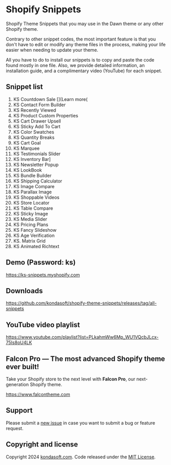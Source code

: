 # Shopify Snippets
Shopify Theme Snippets that you may use in the Dawn theme or any other Shopify theme. 

Contrary to other snippet codes, the most important feature is that you don't have to edit or modify any theme files in the process, making your life easier when needing to update your theme. 

All you have to do to install our snippets is to copy and paste the code found mostly in one file. Also, we provide detailed information, an installation guide, and a complimentary video (YouTube) for each snippet. 


## Snippet list
1. KS Countdown Sale [](Learn more(
2. KS Contact Form Builder
3. KS Recently Viewed
4. KS Product Custom Properties
5. KS Cart Drawer Upsell
6. KS Sticky Add To Cart
7. KS Color Swatches
8. KS Quantity Breaks
9. KS Cart Goal
10. KS Marquee
11. KS Testimonials Slider
12. KS Inventory Bar]
13. KS Newsletter Popup
14. KS LookBook
15. KS Bundle Builder
16. KS Shipping Calculator
17. KS Image Compare
18. KS Parallax Image
19. KS Shoppable Videos
20. KS Store Locator
21. KS Table Compare
22. KS Sticky Image
23. KS Media Slider
23. KS Pricing Plans
24. KS Fancy Slideshow
25. KS Age Verification
26. KS. Matrix Grid
27. KS Animated Richtext

## Demo (Password: ks)
https://ks-snippets.myshopify.com

## Downloads
https://github.com/kondasoft/shopify-theme-snippets/releases/tag/all-snippets

## YouTube video playlist
https://www.youtube.com/playlist?list=PLkahmWw6Mp_WU1VQcbJLcx-75Is8oU4LK

## Falcon Pro — The most advanced Shopify theme ever built!
Take your Shopify store to the next level with **Falcon Pro**, our next-generation Shopify theme.

https://www.falcontheme.com

## Support
Please submit a [new issue](https://github.com/kondasoft/ks-shopify-snippets/issues/new) in case you want to submit a bug or feature request.

## Copyright and license
Copyright 2024 [kondasoft.com](https://www.kondasoft.com). Code released under the [MIT License](https://github.com/kondasoft/ks-shopify-snippets/blob/master/LICENSE).
